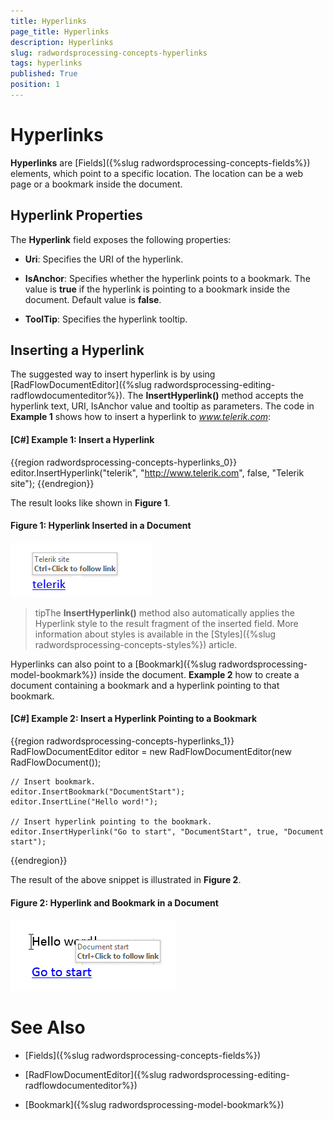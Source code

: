 ```yaml
---
title: Hyperlinks
page_title: Hyperlinks
description: Hyperlinks
slug: radwordsprocessing-concepts-hyperlinks
tags: hyperlinks
published: True
position: 1
---
```


# Hyperlinks



__Hyperlinks__ are [Fields]({%slug radwordsprocessing-concepts-fields%}) elements, which point to a specific location. The location can be a web page or a bookmark inside the document.
      

## Hyperlink Properties

The __Hyperlink__ field exposes the following properties:
        

* __Uri__: Specifies the URI of the hyperlink.           

* __IsAnchor__: Specifies whether the hyperlink points to a bookmark. The value is __true__ if the hyperlink is pointing to a bookmark inside the document. Default value is __false__.          

* __ToolTip__: Specifies the hyperlink tooltip.
            

## Inserting a Hyperlink

The suggested way to insert hyperlink is by using [RadFlowDocumentEditor]({%slug radwordsprocessing-editing-radflowdocumenteditor%}). The __InsertHyperlink()__ method accepts the hyperlink text, URI, IsAnchor value and tooltip as parameters. The code in __Example 1__ shows how to insert a hyperlink to *www.telerik.com*:
        

#### __[C#] Example 1: Insert a Hyperlink__

{{region radwordsprocessing-concepts-hyperlinks_0}}
    editor.InsertHyperlink("telerik", "http://www.telerik.com", false, "Telerik site");
{{endregion}}



The result looks like shown in __Figure 1__.

#### Figure 1: Hyperlink Inserted in a Document
![Rad Words Processing Concepts Hyperlinks 01](images/RadWordsProcessing_Concepts_Hyperlinks_01.png)

>tipThe  __InsertHyperlink()__ method also automatically applies the Hyperlink style to the result fragment of the inserted  field. More information about styles is available in the [Styles]({%slug radwordsprocessing-concepts-styles%}) article.
          

Hyperlinks can also point to a [Bookmark]({%slug radwordsprocessing-model-bookmark%}) inside the document. __Example 2__ how to create a document containing a bookmark and a hyperlink pointing to that bookmark.
        

#### __[C#] Example 2: Insert a Hyperlink Pointing to a Bookmark__

{{region radwordsprocessing-concepts-hyperlinks_1}}
    RadFlowDocumentEditor editor = new RadFlowDocumentEditor(new RadFlowDocument());

    // Insert bookmark.
    editor.InsertBookmark("DocumentStart");
    editor.InsertLine("Hello word!");

    // Insert hyperlink pointing to the bookmark.
    editor.InsertHyperlink("Go to start", "DocumentStart", true, "Document start");
{{endregion}}



The result of the above snippet is illustrated in __Figure 2__.

#### Figure 2: Hyperlink and Bookmark in a Document
  ![Rad Words Processing Concepts Hyperlinks 02](images/RadWordsProcessing_Concepts_Hyperlinks_02.png)

# See Also

 * [Fields]({%slug radwordsprocessing-concepts-fields%})

 * [RadFlowDocumentEditor]({%slug radwordsprocessing-editing-radflowdocumenteditor%})

 * [Bookmark]({%slug radwordsprocessing-model-bookmark%})
